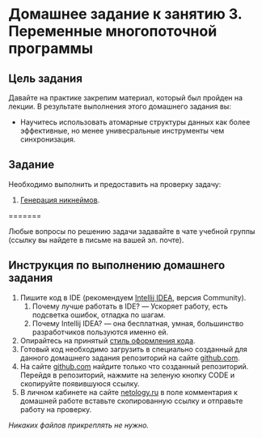 # Домашнее задание к занятию 3. Переменные многопоточной программы

## Цель задания

Давайте на практике закрепим материал, который был пройден на лекции. В результате выполнения этого домашнего задания вы:
- Научитесь использовать атомарные структуры данных как более эффективные, но менее унивесральные инструменты чем синхронизация.

## Задание

Необходимо выполнить и предоставить на проверку задачу:

1. [Генерация никнеймов](./task1/README.md).

=======

Любые вопросы по решению задачи задавайте в чате учебной группы (ссылку вы найдете в письме на вашей эл. почте).

## Инструкция по выполнению домашнего задания

1. Пишите код в IDE (рекомендуем [Intellij IDEA](https://www.jetbrains.com/idea/download/), версия Community).
    1. Почему лучше работать в IDE? — Ускоряет работу, есть подсветка ошибок, отладка по шагам.
    2. Почему Intellij IDEA? — она бесплатная, умная, большинство разработчиков пользуются именно ей.
2. Опирайтесь на принятый [стиль оформления кода](https://github.com/netology-code/codestyle/blob/master/java/README.md).
3. Готовый код необходимо загрузить в специально созданный для данного домашнего задания репозиторий на сайте [github.com](https://github.com/).
4. На сайте [github.com](https://github.com/) найдите только что созданный репозиторий. Перейдя в репозиторий, нажмите на зеленую кнопку CODE и скопируйте появившуюся ссылку.
5. В личном кабинете на сайте [netology.ru](https://netology.ru/) в поле комментария к домашней работе вставьте скопированную ссылку и отправьте работу на проверку.

*Никаких файлов прикреплять не нужно.*
